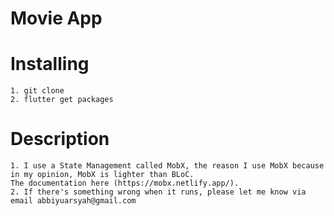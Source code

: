 # Movie App 

# Installing
```
1. git clone
2. flutter get packages
```

# Description
```
1. I use a State Management called MobX, the reason I use MobX because in my opinion, MobX is lighter than BLoC.
The documentation here (https://mobx.netlify.app/). 
2. If there's something wrong when it runs, please let me know via email abbiyuarsyah@gmail.com
```

